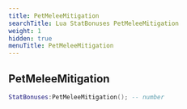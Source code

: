```yaml
---
title: PetMeleeMitigation
searchTitle: Lua StatBonuses PetMeleeMitigation
weight: 1
hidden: true
menuTitle: PetMeleeMitigation
---
```

## PetMeleeMitigation
```lua
StatBonuses:PetMeleeMitigation(); -- number
```